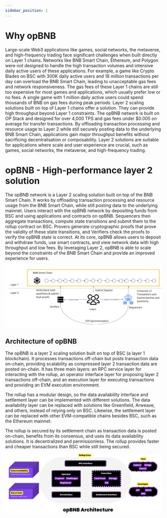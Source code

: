 ```yaml
---
sidebar_position: 1
---
```


# Why opBNB
Large-scale Web3 applications like games, social networks, the metaverse, and high-frequency trading face significant challenges when built directly on Layer 1 chains. Networks like BNB Smart Chain, Ethereum, and Polygon were not designed to handle the high transaction volumes and intensive daily active users of these applications. For example, a game like Crypto Blades on BSC with 300K daily active users and 18 million transactions per day can overload the BNB Smart Chain, leading to unacceptable gas fees and network responsiveness.
The gas fees of these Layer 1 chains are still too expensive for most games and applications, which usually prefer low or no fees. A single game with 1 million daily active users could spend thousands of BNB on gas fees during peak periods. Layer 2 scaling solutions built on top of Layer 1 chains offer a solution. They can provide high throughput beyond Layer 1 constraints. The opBNB network is built on OP Stack and designed for over 4,000 TPS and gas fees under $0.005 on average for transfer transactions.
By offloading transaction processing and resource usage to Layer 2 while still securely posting data to the underlying BNB Smart Chain, applications gain major throughput benefits without sacrificing decentralisation or composability. Layer 2 solutions are suitable for applications where scale and user experience are crucial, such as games, social networks, the metaverse, and high-frequency trading. 


# opBNB - High-performance layer 2 solution 

The opBNB network is a Layer 2 scaling solution built on top of the BNB Smart Chain. It works by offloading transaction processing and resource usage from the BNB Smart Chain, while still posting data to the underlying mainnet. Users interact with the opBNB network by depositing funds from BSC and using applications and contracts on opBNB. Sequencers then aggregate transactions, compute state transitions and submit them to the rollup contract on BSC. Provers generate cryptographic proofs that prove the validity of these state transitions, and Verifiers check the proofs to verify the opBNB state is correct. At its core, opBNB allows users to deposit and withdraw funds, use smart contracts, and view network data with high throughput and low fees. By leveraging Layer 2, opBNB is able to scale beyond the constraints of the BNB Smart Chain and provide an improved experience for users.

![image-20230601121044423](../static/img/opBNB-intro.png)

## Architecture of opBNB

The opBNB is a layer 2 scaling solution built on top of BSC (a layer 1 blockchain). It processes transactions off-chain but posts transaction data on-chain, providing scalability as compressed layer 2 transaction data are posted on-chain. It has three main layers: an RPC service layer for interacting with the rollup, an operator interface layer for proposing layer 2 transactions off-chain, and an execution layer for executing transactions and providing an EVM execution environment. 

The rollup has a modular design, so the data availability interface and settlement layer can be implemented with different solutions. The data availability layer can be replaced with solutions like Greenfield, Arweave, and others, instead of relying only on BSC. Likewise, the settlement layer can be replaced with other EVM-compatible chains besides BSC, such as the Ethereum mainnet. 

The rollup is secured by its settlement chain as transaction data is posted on-chain, benefits from its consensus, and uses its data availability solutions. It is decentralized and permissionless. The rollup provides faster and cheaper transactions than BSC while still being secured.



![image-20230605092452839](../static/img/opBNB-arch.png)

